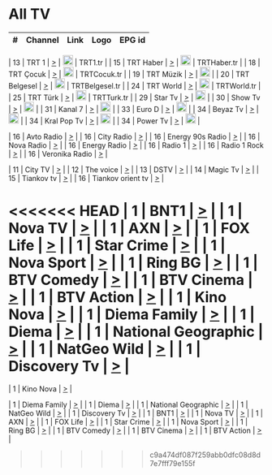 <h1>All TV</h1>

| #   | Channel        | Link  | Logo | EPG id |
|:---:|:--------------:|:-----:|:----:|:------:|

| 13  | TRT 1            | [>](https://tv-trt1.medya.trt.com.tr/master.m3u8) | <img height="20" src="https://i.imgur.com/j786OLG.png"/> | TRT1.tr |
| 15  | TRT Haber        | [>](https://tv-trthaber.medya.trt.com.tr/master.m3u8) | <img height="20" src="https://i.imgur.com/OVfo8Ab.png"/> | TRTHaber.tr |
| 18  | TRT Çocuk        | [>](https://tv-trtcocuk.medya.trt.com.tr/master.m3u8) | <img height="20" src="https://i.imgur.com/QLFmD6d.png"/> | TRTCocuk.tr |
| 19  | TRT Müzik        | [>](https://tv-trtmuzik.medya.trt.com.tr/master.m3u8) | <img height="20" src="https://i.imgur.com/fIVFCEd.png"/> |
| 20  | TRT Belgesel     | [>](https://tv-trtbelgesel.medya.trt.com.tr/master.m3u8) | <img height="20" src="https://i.imgur.com/MGO87pe.png"/> | TRTBelgesel.tr |
| 24  | TRT World        | [>](https://tv-trtworld.medya.trt.com.tr/master.m3u8) | <img height="20" src="https://i.imgur.com/JEA2xpv.png"/> | TRTWorld.tr |
| 25  | TRT Türk         | [>](https://tv-trtturk.medya.trt.com.tr/master.m3u8) | <img height="20" src="https://i.imgur.com/OSTOQNw.png"/> | TRTTurk.tr |
| 29  | Star Tv   | [>](https://dogus-live.daioncdn.net/startv/startv_360p.m3u8) | <img height="20" src="https://i.imgur.com/IebUZx1.png"/> |
| 30  | Show Tv     | [>](https://ciner-live.daioncdn.net/showtv/showtv.m3u8) | <img height="20" src="https://i.imgur.com/IebUZx1.png"/> |
| 31  | Kanal 7     | [>](https://kanal7-live.daioncdn.net/kanal7/kanal7.m3u8) | <img height="20" src="https://i.imgur.com/IebUZx1.png"/> |
| 33  | Euro D    | [>](https://www.youtube.com/user/KanalD/live) | <img height="20" src="https://i.imgur.com/IebUZx1.png"/> |
| 34  | Beyaz Tv     | [>](https://beyaztv-live.daioncdn.net/beyaztv/beyaztv.m3u8) | <img height="20" src="https://i.imgur.com/IebUZx1.png"/> |
| 34  | Kral Pop Tv     | [>](https://www.youtube.com/watch?v=GuFTuKoXepw) | <img height="20" src="https://i.imgur.com/IebUZx1.png"/> |
| 34  | Power Tv     | [>](https://livetv.powerapp.com.tr/powerTV/powerhd.smil/chunklist.m3u8) | <img height="20" src="https://i.imgur.com/IebUZx1.png"/> |

| 16  | Avto Radio | [>](http://stream.metacast.eu/avtoradio.mp3.m3u) |
| 16  | City Radio | [>](http://stream.metacast.eu/city.aac.m3u) |
| 16  | Energy 90s Radio | [>](http://stream.metacast.eu/energy-90s.m3u) |
| 16  | Nova Radio | [>](http://stream.metacast.eu/nova.aac.m3u) |
| 16  | Energy Radio | [>](http://stream.metacast.eu/nrj.aac.m3u) |
| 16  | Radio 1 | [>](http://stream.metacast.eu/radio1.aac.m3u) |
| 16  | Radio 1 Rock | [>](http://stream.metacast.eu/radio1rock.aac.m3u) |
| 16  | Veronika Radio | [>](http://stream.metacast.eu/veronika.aac.m3u) |

| 11  | City TV | [>](https://tv.city.bg/play/tshls/citytv/index.m3u8) |
| 12  | The voice | [>](https://bss1.neterra.tv/thevoice/thevoice.m3u8) |
| 13  | DSTV | [>](http://46.249.95.140:8081/hls/data.m3u8) |
| 14  | Magic Tv | [>](https://bss1.neterra.tv/magictv/magictv.m3u8) |
| 15  | Tiankov tv | [>](https://streamer103.neterra.tv/tiankov-folk/live.m3u8) |
| 16  | Tiankov orient tv | [>](https://streamer103.neterra.tv/tiankov-orient/live.m3u8) |

<<<<<<< HEAD
| 1 | BNT1 | [>](https://ymkaya.xyz:16293/tv/bnt1/playlist.m3u8?wmsAuthSign=c2VydmVyX3RpbWU9My8xMi8yMDI1IDc6MzM6MjkgUE0maGFzaF92YWx1ZT02dWlZbWFoRklEejhZTUtHVEcxRVFBPT0mdmFsaWRtaW51dGVzPTYw) |
| 1 | Nova TV | [>](https://ymkaya.xyz:16293/tv/novatv/playlist.m3u8?wmsAuthSign=c2VydmVyX3RpbWU9My8xMi8yMDI1IDc6MzM6NDAgUE0maGFzaF92YWx1ZT1jdjh3Z09Bc0wvbFNmWTZlQ3JmS3F3PT0mdmFsaWRtaW51dGVzPTYw) |
| 1 | AXN | [>](https://ymkaya.xyz:16293/tv/axn/playlist.m3u8?wmsAuthSign=c2VydmVyX3RpbWU9My8xMi8yMDI1IDc6MzM6NTAgUE0maGFzaF92YWx1ZT1JaWx4c2daTmVJSzRxN0JFZEtrM3R3PT0mdmFsaWRtaW51dGVzPTYw) |
| 1 | FOX Life | [>](https://ymkaya.xyz:16293/tv/foxlife/playlist.m3u8?wmsAuthSign=c2VydmVyX3RpbWU9My8xMi8yMDI1IDc6MzQ6MDAgUE0maGFzaF92YWx1ZT0xWTVrMlJSdG93NXJrNnlQMXI4bW5BPT0mdmFsaWRtaW51dGVzPTYw) |
| 1 | Star Crime | [>](https://ymkaya.xyz:16293/tv/foxcrime/playlist.m3u8?wmsAuthSign=c2VydmVyX3RpbWU9My8xMi8yMDI1IDc6MzQ6MTAgUE0maGFzaF92YWx1ZT1sRTJVcUs4dWE2VnFpd0VFbGZaUXlRPT0mdmFsaWRtaW51dGVzPTYw) |
| 1 | Nova Sport | [>](https://ymkaya.xyz:16293/tv/novasport/playlist.m3u8?wmsAuthSign=c2VydmVyX3RpbWU9My8xMi8yMDI1IDc6MzQ6MjAgUE0maGFzaF92YWx1ZT04L1MzNDgzYmt5T3A2My91ZDBDZk53PT0mdmFsaWRtaW51dGVzPTYw) |
| 1 | Ring BG | [>](https://ymkaya.xyz:16293/tv/ringbg/playlist.m3u8?wmsAuthSign=c2VydmVyX3RpbWU9My8xMi8yMDI1IDc6MzQ6MzAgUE0maGFzaF92YWx1ZT1jRUhWZ2tzSzEzWDZyVGVZUkV0N1p3PT0mdmFsaWRtaW51dGVzPTYw) |
| 1 | BTV Comedy | [>](https://ymkaya.xyz:16293/tv/btvcomedy/playlist.m3u8?wmsAuthSign=c2VydmVyX3RpbWU9My8xMi8yMDI1IDc6MzQ6NDAgUE0maGFzaF92YWx1ZT13WjF3TEcvY2QxSmhJWXZSQXh3TUV3PT0mdmFsaWRtaW51dGVzPTYw) |
| 1 | BTV Cinema | [>](https://ymkaya.xyz:16293/tv/btvcinema/playlist.m3u8?wmsAuthSign=c2VydmVyX3RpbWU9My8xMi8yMDI1IDc6MzQ6NTAgUE0maGFzaF92YWx1ZT1iUExXeURtaENXZk8xcUdCblpuSFl3PT0mdmFsaWRtaW51dGVzPTYw) |
| 1 | BTV Action | [>](https://ymkaya.xyz:16293/tv/btvaction/playlist.m3u8?wmsAuthSign=c2VydmVyX3RpbWU9My8xMi8yMDI1IDc6MzU6MDAgUE0maGFzaF92YWx1ZT1ZcmFlSDUrR1REQVlZMUpyTGlva1JRPT0mdmFsaWRtaW51dGVzPTYw) |
| 1 | Kino Nova | [>](https://ymkaya.xyz:16293/tv/kinonova/playlist.m3u8?wmsAuthSign=c2VydmVyX3RpbWU9My8xMi8yMDI1IDc6MzU6MTAgUE0maGFzaF92YWx1ZT1yMk9jVzNxUHhjYUs1N1cwU05GQ3V3PT0mdmFsaWRtaW51dGVzPTYw) |
| 1 | Diema Family | [>](https://ymkaya.xyz:16293/tv/diemafamily/playlist.m3u8?wmsAuthSign=c2VydmVyX3RpbWU9My8xMi8yMDI1IDc6MzU6MjAgUE0maGFzaF92YWx1ZT1HYzUxc0g5SnBON0ZnekFlbGtPVWhnPT0mdmFsaWRtaW51dGVzPTYw) |
| 1 | Diema | [>](https://ymkaya.xyz:16293/tv/diema/playlist.m3u8?wmsAuthSign=c2VydmVyX3RpbWU9My8xMi8yMDI1IDc6MzY6MTQgUE0maGFzaF92YWx1ZT1uYTh0cnNBdWtYUU5CbE56bXJWS3hBPT0mdmFsaWRtaW51dGVzPTYw) |
| 1 | National Geographic | [>](https://ymkaya.xyz:16293/tv/natgeo/playlist.m3u8?wmsAuthSign=c2VydmVyX3RpbWU9My8xMi8yMDI1IDc6MzY6MjQgUE0maGFzaF92YWx1ZT0vWERsV3l6SHUyRWJrSDNudXJuTU5BPT0mdmFsaWRtaW51dGVzPTYw) |
| 1 | NatGeo Wild | [>](https://ymkaya.xyz:16293/tv/natgeowild/playlist.m3u8?wmsAuthSign=c2VydmVyX3RpbWU9My8xMi8yMDI1IDc6MzY6MzQgUE0maGFzaF92YWx1ZT1YZlJnVkxkalZoZ1hvOHJTaVZGalZRPT0mdmFsaWRtaW51dGVzPTYw) |
| 1 | Discovery Tv | [>](https://ymkaya.xyz:16293/tv/discovery/playlist.m3u8?wmsAuthSign=c2VydmVyX3RpbWU9My8xMi8yMDI1IDc6MzY6NDQgUE0maGFzaF92YWx1ZT1LQ1R5NzZ2aHZ4MHNFN3ZXZjB4SUZBPT0mdmFsaWRtaW51dGVzPTYw) |
=======


| 1 | Kino Nova | [>](https://ymkaya.xyz:11336/tv/kinonova/playlist.m3u8?wmsAuthSign=c2VydmVyX3RpbWU9MS8yLzIwMjUgNDo0MDoyMCBBTSZoYXNoX3ZhbHVlPWlFS1FrWEtMMVRFM3l5YklUWUJQUHc9PSZ2YWxpZG1pbnV0ZXM9NjA=) |

| 1 | Diema Family | [>](https://ymkaya.xyz:11336/tv/diemafamily/playlist.m3u8?wmsAuthSign=c2VydmVyX3RpbWU9MS8yLzIwMjUgNDo0MDozMCBBTSZoYXNoX3ZhbHVlPUVUaTVKTldvZTF5WVVCM0YwL21kaXc9PSZ2YWxpZG1pbnV0ZXM9NjA=) |
| 1 | Diema | [>](https://ymkaya.xyz:11336/tv/diema/playlist.m3u8?wmsAuthSign=c2VydmVyX3RpbWU9MS8yLzIwMjUgNDo0MDo0MCBBTSZoYXNoX3ZhbHVlPVlYMWVJT2NuUjNpUTBsaytEUFFOS2c9PSZ2YWxpZG1pbnV0ZXM9NjA=) |
| 1 | National Geographic | [>](https://ymkaya.xyz:11336/tv/natgeo/playlist.m3u8?wmsAuthSign=c2VydmVyX3RpbWU9MS8yLzIwMjUgNDo0MTo0MSBBTSZoYXNoX3ZhbHVlPTJQTlVmcG5nYWx0M013eUhGRGxnd0E9PSZ2YWxpZG1pbnV0ZXM9NjA=) |
| 1 | NatGeo Wild | [>](https://ymkaya.xyz:11336/tv/natgeowild/playlist.m3u8?wmsAuthSign=c2VydmVyX3RpbWU9MS8yLzIwMjUgNDo0MTo1MSBBTSZoYXNoX3ZhbHVlPVl1OXZaTTliN0hGWEN3eDBYd1duNkE9PSZ2YWxpZG1pbnV0ZXM9NjA=) |
| 1 | Discovery Tv | [>](https://ymkaya.xyz:11336/tv/discovery/playlist.m3u8?wmsAuthSign=c2VydmVyX3RpbWU9MS8yLzIwMjUgNDo0MjowMSBBTSZoYXNoX3ZhbHVlPWtBQmdLNlY2RmQwWElzMVYzSDJyVkE9PSZ2YWxpZG1pbnV0ZXM9NjA=) |
| 1 | BNT1 | [>](https://ymkaya.xyz:11336/tv/bnt1/playlist.m3u8?wmsAuthSign=c2VydmVyX3RpbWU9MS8yLzIwMjUgNDozODozOCBBTSZoYXNoX3ZhbHVlPVVrMVlRQXpJWlhYeUh6ZFVpSC9NMUE9PSZ2YWxpZG1pbnV0ZXM9NjA=) |
| 1 | Nova TV | [>](https://ymkaya.xyz:11336/tv/novatv/playlist.m3u8?wmsAuthSign=c2VydmVyX3RpbWU9MS8yLzIwMjUgNDozODo0OCBBTSZoYXNoX3ZhbHVlPUVxQjh1a0ZzYkVGZU8zZDFGTzdreVE9PSZ2YWxpZG1pbnV0ZXM9NjA=) |
| 1 | AXN | [>](https://ymkaya.xyz:11336/tv/axn/playlist.m3u8?wmsAuthSign=c2VydmVyX3RpbWU9MS8yLzIwMjUgNDozODo1OCBBTSZoYXNoX3ZhbHVlPUpkWStGY1hkNXhaOVpPZ0thQ0FZL3c9PSZ2YWxpZG1pbnV0ZXM9NjA=) |
| 1 | FOX Life | [>](https://ymkaya.xyz:11336/tv/foxlife/playlist.m3u8?wmsAuthSign=c2VydmVyX3RpbWU9MS8yLzIwMjUgNDozOToxMCBBTSZoYXNoX3ZhbHVlPWt1ZDc1T3AzYlZDTjJnSy9TU0xJZlE9PSZ2YWxpZG1pbnV0ZXM9NjA=) |
| 1 | Star Crime | [>](https://ymkaya.xyz:11336/tv/foxcrime/playlist.m3u8?wmsAuthSign=c2VydmVyX3RpbWU9MS8yLzIwMjUgNDozOToyMCBBTSZoYXNoX3ZhbHVlPXIwVU45Nm9FR1l2enNkTG9TanBxbmc9PSZ2YWxpZG1pbnV0ZXM9NjA=) |
| 1 | Nova Sport | [>](https://ymkaya.xyz:11336/tv/novasport/playlist.m3u8?wmsAuthSign=c2VydmVyX3RpbWU9MS8yLzIwMjUgNDozOTozMCBBTSZoYXNoX3ZhbHVlPXlSZ0UxazVaM0xhSmc0NmR4T0c1T2c9PSZ2YWxpZG1pbnV0ZXM9NjA=) |
| 1 | Ring BG | [>](https://ymkaya.xyz:11336/tv/ringbg/playlist.m3u8?wmsAuthSign=c2VydmVyX3RpbWU9MS8yLzIwMjUgNDozOTo0MCBBTSZoYXNoX3ZhbHVlPTR4aUlFNHVUYWN4enY1WkVuOFZma2c9PSZ2YWxpZG1pbnV0ZXM9NjA=) |
| 1 | BTV Comedy | [>](https://ymkaya.xyz:11336/tv/btvcomedy/playlist.m3u8?wmsAuthSign=c2VydmVyX3RpbWU9MS8yLzIwMjUgNDozOTo1MCBBTSZoYXNoX3ZhbHVlPUtrMTJ2RHNTTUU1RFp1ZkVOdXFSK3c9PSZ2YWxpZG1pbnV0ZXM9NjA=) |
| 1 | BTV Cinema | [>](https://ymkaya.xyz:11336/tv/btvcinema/playlist.m3u8?wmsAuthSign=c2VydmVyX3RpbWU9MS8yLzIwMjUgNDozOTo1OSBBTSZoYXNoX3ZhbHVlPTZWcU9FZW56cG1NM1lrYy8xNE5NeHc9PSZ2YWxpZG1pbnV0ZXM9NjA=) |
| 1 | BTV Action | [>](https://ymkaya.xyz:11336/tv/btvaction/playlist.m3u8?wmsAuthSign=c2VydmVyX3RpbWU9MS8yLzIwMjUgNDo0MDoxMCBBTSZoYXNoX3ZhbHVlPUlDd0ErRkZVWThyMVZwR3c2REdGZ3c9PSZ2YWxpZG1pbnV0ZXM9NjA=) |
>>>>>>> c9a474df087f259abb0dfc08d8d7e7fff79e155f
